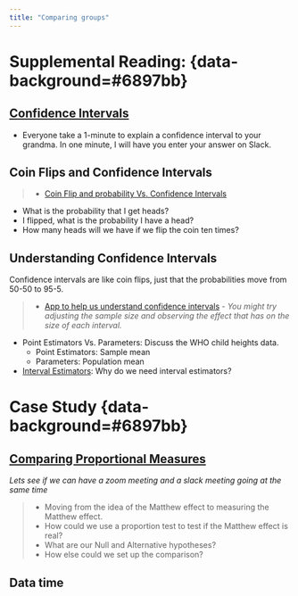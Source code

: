 ```yaml
---
title: "Comparing groups"
---
```



# Supplemental Reading: {data-background=#6897bb}

## [Confidence Intervals](https://byuistats.github.io/BYUI_CSE150_StatBook/inferential-decision-making.html#confidence-interval)

- Everyone take a 1-minute to explain a confidence interval to your grandma.  In one minute, I will have you enter your answer on Slack.

## Coin Flips and Confidence Intervals

> - [Coin Flip and probability Vs. Confidence Intervals](https://www.random.org/coins/)
- What is the probability that I get heads?
- I flipped, what is the probability I have a head?
- How many heads will we have if we flip the coin ten times?

## Understanding Confidence Intervals

Confidence intervals are like coin flips, just that the probabilities move from 50-50 to 95-5. 

> - [App to help us understand confidence intervals](https://istats.shinyapps.io/ExploreCoverage/) - *You might try adjusting the sample size and observing the effect that has on the size of each interval.*

- Point Estimators Vs. Parameters:  Discuss the WHO child heights data.
    - Point Estimators: Sample mean
    - Parameters: Population mean
- [Interval Estimators](https://en.wikipedia.org/wiki/Interval_estimation): Why do we need interval estimators? 

# Case Study {data-background=#6897bb}

## [Comparing Proportional Measures](https://byuistats.github.io/BYUI_CSE150_StatBook/inferential-decision-making.html#comparing-proportions)

*Lets see if we can have a zoom meeting and a slack meeting going at the same time*

> - Moving from the idea of the Matthew effect to measuring the Matthew effect.
> - How could we use a proportion test to test if the Matthew effect is real?
> - What are our Null and Alternative hypotheses?
> - How else could we set up the comparison?

## Data time
